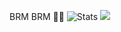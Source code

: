 <!--
**kostarakonjac1331/kostarakonjac1331** is a ✨ _special_ ✨ repository because its `README.md` (this file) appears on your GitHub profile.

Here are some ideas to get you started:

- 🔭 I’m currently working on ...
- 🌱 I’m currently learning ...
- 👯 I’m looking to collaborate on ...
- 🤔 I’m looking for help with ...
- 💬 Ask me about ...
- 📫 How to reach me: ...
- 😄 Pronouns: ...
- ⚡ Fun fact: ...
-->

BRM BRM :tractor::tractor:
![Stats](https://github-readme-stats.vercel.app/api?username=kostarakonjac1331&show_icons=true&hide_border=true)
![](https://road-to-kaggle-grandmaster.vercel.app/api/badges/boneacrabonjac/notebook)

